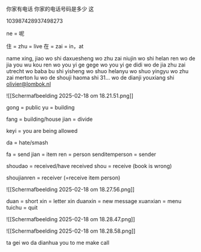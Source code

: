 你家有电话
你家的电话号码是多少
这

103987428937498273

ne = 呢


住 = zhu = live
在 = zai = in，at


name xing, jiao
wo shi daxuesheng
wo zhu zai niujin
wo shi helan ren
wo de jia you wu kou ren
wo you yi ge gege
wo you yi ge didi
wo de jia zhu zai utrecht
wo baba bu shi yisheng
wo shuo helanyu
wo shuo yingyu
wo zhu zai merton lu
wo de shouji haoma shi 31...
wo de dianji youxiang shi olivier@lombok.nl

![[Scherm­afbeelding 2025-02-18 om 18.21.51.png]]

gong = public
yu = building

fang = building/house
jian = divide

keyi = you are being allowed

da = hate/smash

fa = send
jian = item
ren = person
senditemperson = sender

shoudao = received/have received
shou = receive (book is wrong)

shoujianren = receiver (=receive item person)

![[Scherm­afbeelding 2025-02-18 om 18.27.56.png]]

duan = short
xin = letter
xin duanxin = new message
xuanxian = menu
tuichu = quit

![[Scherm­afbeelding 2025-02-18 om 18.28.47.png]]


![[Scherm­afbeelding 2025-02-18 om 18.28.58.png]]


ta gei wo da dianhua
you to me make call

